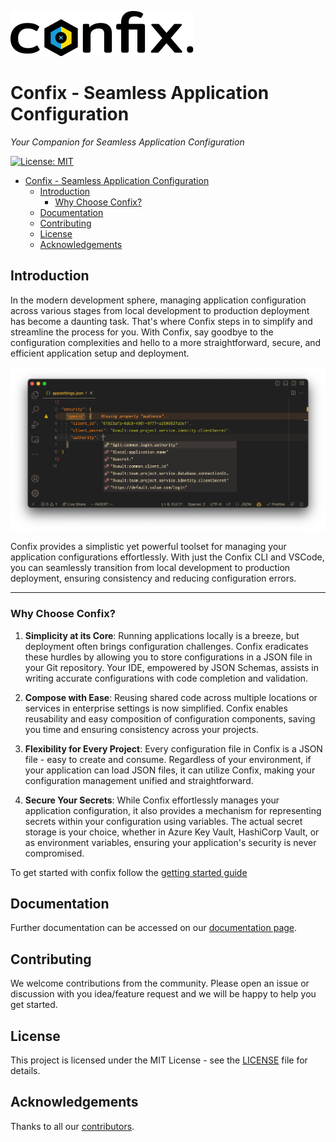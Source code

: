 ![Logo](./images/logo.svg)
# Confix - Seamless Application Configuration

_Your Companion for Seamless Application Configuration_

[![License: MIT](https://img.shields.io/badge/License-MIT-yellow.svg)](https://opensource.org/licenses/MIT)

- [Confix - Seamless Application Configuration](#confix---seamless-application-configuration)
  - [Introduction](#introduction)
    - [Why Choose Confix?](#why-choose-confix)
  - [Documentation](#documentation)
  - [Contributing](#contributing)
  - [License](#license)
  - [Acknowledgements](#acknowledgements)

## Introduction 

In the modern development sphere, managing application configuration across various stages from
local development to production deployment has become a daunting task. That's where Confix steps in
to simplify and streamline the process for you. With Confix, say goodbye to the configuration
complexities and hello to a more straightforward, secure, and efficient application setup and
deployment.

<p align="center">
<img src="images/intro-0.png">
<p>


Confix provides a simplistic yet powerful toolset for managing your application configurations
effortlessly. With just the Confix CLI and VSCode, you can seamlessly transition from local
development to production deployment, ensuring consistency and reducing configuration errors.

---

### Why Choose Confix?

1. **Simplicity at its Core**:
   Running applications locally is a breeze, but deployment often brings configuration challenges. Confix eradicates these hurdles by allowing you to store configurations in a JSON file in your Git repository. Your IDE, empowered by JSON Schemas, assists in writing accurate configurations with code completion and validation.

2. **Compose with Ease**:
   Reusing shared code across multiple locations or services in enterprise settings is now simplified. Confix enables reusability and easy composition of configuration components, saving you time and ensuring consistency across your projects.

3. **Flexibility for Every Project**:
   Every configuration file in Confix is a JSON file - easy to create and consume. Regardless of your environment, if your application can load JSON files, it can utilize Confix, making your configuration management unified and straightforward.

4. **Secure Your Secrets**:
   While Confix effortlessly manages your application configuration, it also provides a mechanism for representing secrets within your configuration using variables. The actual secret storage is your choice, whether in Azure Key Vault, HashiCorp Vault, or as environment variables, ensuring your application's security is never compromised.

To get started with confix follow the [getting started guide](https://swisslife-oss.github.io/Confix/getting-started)

## Documentation

Further documentation can be accessed on our [documentation page](https://swisslife-oss.github.io/Confix).

## Contributing

We welcome contributions from the community. Please open an issue or discussion with you idea/feature request and we will be happy to help you get started.

## License

This project is licensed under the MIT License - see the [LICENSE](LICENSE) file for details.

## Acknowledgements

Thanks to all our [contributors](https://github.com/SwissLife-OSS/confix/graphs/contributors).